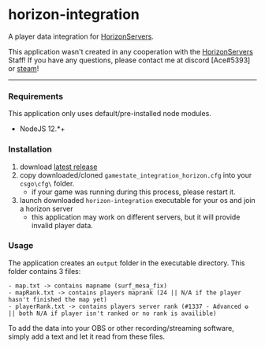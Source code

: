 # horizon-integration
 
A player data integration for [HorizonServers](https://www.horizonservers.net/).

This application wasn't created in any cooperation with the [HorizonServers](https://www.horizonservers.net/) Staff! 
If you have any questions, please contact me at discord [Ace#5393] or [steam](https://www.steamcommunity.com/id/main_tryhard)!

---

### Requirements

This application only uses default/pre-installed node modules.

- NodeJS 12.*+

### Installation

1. download [latest release](https://github.com/13ace37/horizon-integration/releases)
2. copy downloaded/cloned `gamestate_integration_horizon.cfg` into your `csgo\cfg\` folder.
    - if your game was running during this process, please restart it.
3. launch downloaded `horizon-integration` executable for your os and join a horizon server
    - this application may work on different servers, but it will provide invalid player data.

### Usage

The application creates an `output` folder in the executable directory. This folder contains 3 files:
    
    - map.txt -> contains mapname (surf_mesa_fix)
    - mapRank.txt -> contains players maprank (24 || N/A if the player hasn't finished the map yet)
    - playerRank.txt -> contains players server rank (#1337 - Advanced ✪ || both N/A if player isn't ranked or no rank is availible)
    
To add the data into your OBS or other recording/streaming software, simply add a text and let it read from these files.